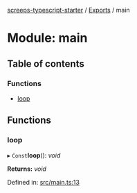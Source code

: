 [screeps-typescript-starter](../README.md) / [Exports](../modules.md) / main

# Module: main

## Table of contents

### Functions

- [loop](main.md#loop)

## Functions

### loop

▸ `Const`**loop**(): *void*

**Returns:** *void*

Defined in: [src/main.ts:13](https://github.com/Baelyk/screeps/blob/c7b9358/src/main.ts#L13)

